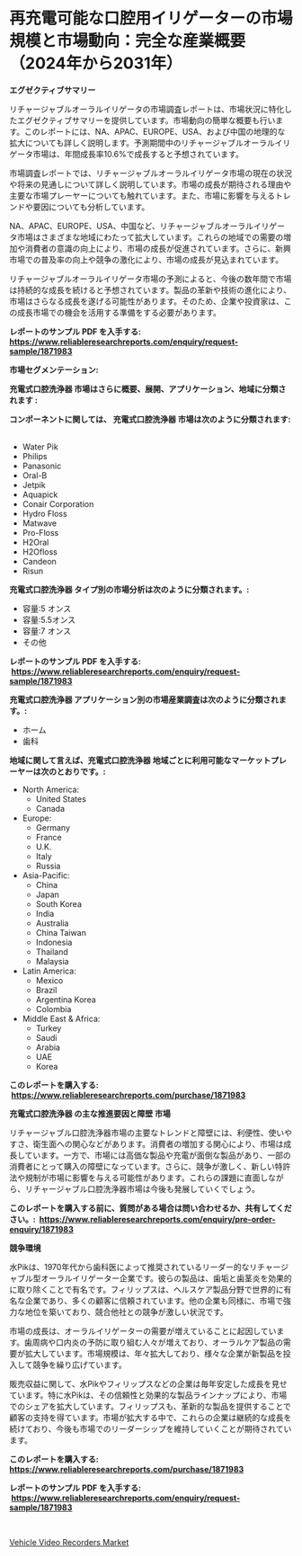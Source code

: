 <p><h1>再充電可能な口腔用イリゲーターの市場規模と市場動向：完全な産業概要（2024年から2031年）</h1></p><p><strong>エグゼクティブサマリー</strong></p>
<p><p>リチャージャブルオーラルイリゲータの市場調査レポートは、市場状況に特化したエグゼクティブサマリーを提供しています。市場動向の簡単な概要も行います。このレポートには、NA、APAC、EUROPE、USA、および中国の地理的な拡大についても詳しく説明します。予測期間中のリチャージャブルオーラルイリゲータ市場は、年間成長率10.6%で成長すると予想されています。</p><p>市場調査レポートでは、リチャージャブルオーラルイリゲータ市場の現在の状況や将来の見通しについて詳しく説明しています。市場の成長が期待される理由や主要な市場プレーヤーについても触れています。また、市場に影響を与えるトレンドや要因についても分析しています。</p><p>NA、APAC、EUROPE、USA、中国など、リチャージャブルオーラルイリゲータ市場はさまざまな地域にわたって拡大しています。これらの地域での需要の増加や消費者の意識の向上により、市場の成長が促進されています。さらに、新興市場での普及率の向上や競争の激化により、市場の成長が見込まれています。</p><p>リチャージャブルオーラルイリゲータ市場の予測によると、今後の数年間で市場は持続的な成長を続けると予想されています。製品の革新や技術の進化により、市場はさらなる成長を遂げる可能性があります。そのため、企業や投資家は、この成長市場での機会を活用する準備をする必要があります。</p></p>
<p><strong>レポートのサンプル PDF を入手する: <a href="https://www.reliableresearchreports.com/enquiry/request-sample/1871983">https://www.reliableresearchreports.com/enquiry/request-sample/1871983</a></strong></p>
<p><strong>市場セグメンテーション:</strong></p>
<p><strong> 充電式口腔洗浄器 市場はさらに概要、展開、アプリケーション、地域に分類されます :</strong></p>
<p><strong>コンポーネントに関しては、 充電式口腔洗浄器 市場は次のように分類されます: &nbsp;</strong></p>
<p><ul><li>Water Pik</li><li>Philips</li><li>Panasonic</li><li>Oral-B</li><li>Jetpik</li><li>Aquapick</li><li>Conair Corporation</li><li>Hydro Floss</li><li>Matwave</li><li>Pro-Floss</li><li>H2Oral</li><li>H2Ofloss</li><li>Candeon</li><li>Risun</li></ul></p>
<p><strong> 充電式口腔洗浄器 タイプ別の市場分析は次のように分類されます。:</strong></p>
<p><ul><li>容量:5 オンス</li><li>容量:5.5オンス</li><li>容量:7 オンス</li><li>その他</li></ul></p>
<p><strong>レポートのサンプル PDF を入手する: &nbsp;<a href="https://www.reliableresearchreports.com/enquiry/request-sample/1871983">https://www.reliableresearchreports.com/enquiry/request-sample/1871983</a></strong></p>
<p><strong> 充電式口腔洗浄器 アプリケーション別の市場産業調査は次のように分類されます。:</strong></p>
<p><ul><li>ホーム</li><li>歯科</li></ul></p>
<p><strong>地域に関して言えば、充電式口腔洗浄器 地域ごとに利用可能なマーケットプレーヤーは次のとおりです。:</strong></p>
<p><ul>
    <li>
        North America:
        <ul>
            <li>United States</li>
            <li>Canada</li>
        </ul>
    </li>
    <li>
        Europe:
        <ul>
            <li>Germany</li>
            <li>France</li>
            <li>U.K.</li>
            <li>Italy</li>
            <li>Russia</li>
        </ul>
    </li>
    <li>
        Asia-Pacific:
        <ul>
            <li>China</li>
            <li>Japan</li>
            <li>South Korea</li>
            <li>India</li>
            <li>Australia</li>
            <li>China Taiwan</li>
            <li>Indonesia</li>
            <li>Thailand</li>
            <li>Malaysia</li>
        </ul>
    </li>
    <li>
        Latin America:
        <ul>
            <li>Mexico</li>
            <li>Brazil</li>
            <li>Argentina Korea</li>
            <li>Colombia</li>
        </ul>
    </li>
    <li>
        Middle East & Africa:
        <ul>
            <li>Turkey</li>
            <li>Saudi</li>
            <li>Arabia</li>
            <li>UAE</li>
            <li>Korea</li>
        </ul>
    </li>
    </ul></p>
<p><strong>このレポートを購入する: &nbsp;<a href="https://www.reliableresearchreports.com/purchase/1871983">https://www.reliableresearchreports.com/purchase/1871983</a></strong></p>
<p><strong>充電式口腔洗浄器 の主な推進要因と障壁 市場</strong></p>
<p><p>リチャージャブル口腔洗浄器市場の主要なトレンドと障壁には、利便性、使いやすさ、衛生面への関心などがあります。消費者の増加する関心により、市場は成長しています。一方で、市場には高価な製品や充電が面倒な製品があり、一部の消費者にとって購入の障壁になっています。さらに、競争が激しく、新しい特許法や規制が市場に影響を与える可能性があります。これらの課題に直面しながら、リチャージャブル口腔洗浄器市場は今後も発展していくでしょう。</p></p>
<p><strong>このレポートを購入する前に、質問がある場合は問い合わせるか、共有してください。:&nbsp; <a href="https://www.reliableresearchreports.com/enquiry/pre-order-enquiry/1871983">https://www.reliableresearchreports.com/enquiry/pre-order-enquiry/1871983</a></strong></p>
<p><strong>競争環境</strong></p>
<p><p>水Pikは、1970年代から歯科医によって推奨されているリーダー的なリチャージャブル型オーラルイリゲーター企業です。彼らの製品は、歯垢と歯茎炎を効果的に取り除くことで有名です。フィリップスは、ヘルスケア製品分野で世界的に有名な企業であり、多くの顧客に信頼されています。他の企業も同様に、市場で強力な地位を築いており、競合他社との競争が激しい状況です。</p><p>市場の成長は、オーラルイリゲーターの需要が増えていることに起因しています。歯周病や口内炎の予防に取り組む人々が増えており、オーラルケア製品の需要が拡大しています。市場規模は、年々拡大しており、様々な企業が新製品を投入して競争を繰り広げています。</p><p>販売収益に関して、水Pikやフィリップスなどの企業は毎年安定した成長を見せています。特に水Pikは、その信頼性と効果的な製品ラインナップにより、市場でのシェアを拡大しています。フィリップスも、革新的な製品を提供することで顧客の支持を得ています。市場が拡大する中で、これらの企業は継続的な成長を続けており、今後も市場でのリーダーシップを維持していくことが期待されています。</p></p>
<p><strong>このレポートを購入する: &nbsp; <a href="https://www.reliableresearchreports.com/purchase/1871983">https://www.reliableresearchreports.com/purchase/1871983</a></strong></p>
<p><strong>レポートのサンプル PDF を入手する: &nbsp;<a href="https://www.reliableresearchreports.com/enquiry/request-sample/1871983">https://www.reliableresearchreports.com/enquiry/request-sample/1871983</a></strong><strong></strong></p>
<p>&nbsp;</p>
<p><p><a href="https://copper-carbon-84f.notion.site/Insights-into-Vehicle-Video-Recorders-Market-Size-Analysing-Market-Share-Trends-and-Growth-from-2-dc041398b5b24c0d8f0b72ec8cc58bd9">Vehicle Video Recorders Market</a></p></p>